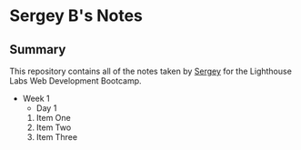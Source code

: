 # Sergey B's Notes


## Summary 


This repository contains all of the notes taken by [Sergey](https://github.com/sbarchshevskiy/lighthouse-web-notes)
 for the Lighthouse Labs Web Development Bootcamp.


* Week 1
  * Day 1
  1. Item One 
    2. Item Two
    3. Item Three


  